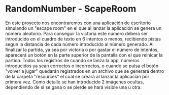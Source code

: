 # RandomNumber - ScapeRoom

En este proyecto nos encontraremos con una aplicación de escritorio simulando un "escape room" en el que al lanzar la aplicación se genera un número aleatorio.
Para conseguir la victoria este número debera ser introducido en el cuadro de texto en 6 intentos o menos, recibiendo pistas segun la distancia de cada número introducido al número generado.
Al finalizar la partida, ya sea por victoria o por gastar el número de intentos, aparecerá un botón en la parte superior de la pantalla con el que reinicar la partida.
Todos los registros de cuando se lanza la app, números introducidos ya sean correctos o incorrectos, o cuando se pulsa el botón "volver a jugar" quedarán registrados en un archivo que se generará dentro de la carpeta "resources" el cual se creará al lanzar la aplicacián por primera vez.
Como detalle se han introducido 2 imágenes ocultas, dependiendo de si se gana o se pierde se hará visible una u otra.



